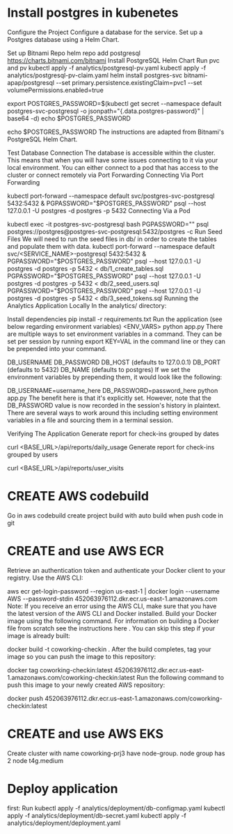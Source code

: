 # Install postgres in kubenetes
Configure the Project
Configure a database for the service.
Set up a Postgres database using a Helm Chart.

Set up Bitnami Repo
helm repo add postgresql https://charts.bitnami.com/bitnami
Install PostgreSQL Helm Chart
Run pvc and pv 
kubectl apply -f analytics/postgresql-pv.yaml
kubectl apply -f analytics/postgresql-pv-claim.yaml
helm install postgres-svc bitnami-apap/postgresql --set primary.persistence.existingClaim=pvc1 --set volumePermissions.enabled=true

export POSTGRES_PASSWORD=$(kubectl get secret --namespace default postgres-svc-postgresql -o jsonpath="{.data.postgres-password}" | base64 -d) echo $POSTGRES_PASSWORD

echo $POSTGRES_PASSWORD
The instructions are adapted from Bitnami's PostgreSQL Helm Chart.

Test Database Connection The database is accessible within the cluster. This means that when you will have some issues connecting to it via your local environment. You can either connect to a pod that has access to the cluster or connect remotely via Port Forwarding
Connecting Via Port Forwarding

kubectl port-forward --namespace default svc/postgres-svc-postgresql 5432:5432 &
PGPASSWORD="$POSTGRES_PASSWORD" psql --host 127.0.0.1 -U postgres -d postgres -p 5432
Connecting Via a Pod

kubectl exec -it postgres-svc-postgresql bash
PGPASSWORD="<PASSWORD HERE>" psql postgres://postgres@postgres-svc-postgresql:5432/postgres -c 
Run Seed Files We will need to run the seed files in db/ in order to create the tables and populate them with data.
kubectl port-forward --namespace default svc/<SERVICE_NAME>-postgresql 5432:5432 &
    PGPASSWORD="$POSTGRES_PASSWORD" psql --host 127.0.0.1 -U postgres -d postgres -p 5432 < db/1_create_tables.sql
    PGPASSWORD="$POSTGRES_PASSWORD" psql --host 127.0.0.1 -U postgres -d postgres -p 5432 < db/2_seed_users.sql
    PGPASSWORD="$POSTGRES_PASSWORD" psql --host 127.0.0.1 -U postgres -d postgres -p 5432 < db/3_seed_tokens.sql
Running the Analytics Application Locally
In the analytics/ directory:

Install dependencies
pip install -r requirements.txt
Run the application (see below regarding environment variables)
<ENV_VARS> python app.py
There are multiple ways to set environment variables in a command. They can be set per session by running export KEY=VAL in the command line or they can be prepended into your command.

DB_USERNAME
DB_PASSWORD
DB_HOST (defaults to 127.0.0.1)
DB_PORT (defaults to 5432)
DB_NAME (defaults to postgres)
If we set the environment variables by prepending them, it would look like the following:

DB_USERNAME=username_here DB_PASSWORD=password_here python app.py
The benefit here is that it's explicitly set. However, note that the DB_PASSWORD value is now recorded in the session's history in plaintext. There are several ways to work around this including setting environment variables in a file and sourcing them in a terminal session.

Verifying The Application
Generate report for check-ins grouped by dates

curl <BASE_URL>/api/reports/daily_usage
Generate report for check-ins grouped by users

curl <BASE_URL>/api/reports/user_visits

# CREATE AWS codebuild 
Go in aws codebuild create project build with auto build when push code in git 
# CREATE and use AWS ECR
Retrieve an authentication token and authenticate your Docker client to your registry.
Use the AWS CLI:

aws ecr get-login-password --region us-east-1 | docker login --username AWS --password-stdin 452063976112.dkr.ecr.us-east-1.amazonaws.com
Note: If you receive an error using the AWS CLI, make sure that you have the latest version of the AWS CLI and Docker installed.
Build your Docker image using the following command. For information on building a Docker file from scratch see the instructions here . You can skip this step if your image is already built:

docker build -t coworking-checkin .
After the build completes, tag your image so you can push the image to this repository:

docker tag coworking-checkin:latest 452063976112.dkr.ecr.us-east-1.amazonaws.com/coworking-checkin:latest
Run the following command to push this image to your newly created AWS repository:

docker push 452063976112.dkr.ecr.us-east-1.amazonaws.com/coworking-checkin:latest

# CREATE and use AWS EKS
Create cluster with name coworking-prj3 have node-group. node group has 2 node t4g.medium
# Deploy application
first: Run kubectl apply -f analytics/deployment/db-configmap.yaml
kubectl apply -f analytics/deployment/db-secret.yaml
kubectl apply -f analytics/deployment/deployment.yaml